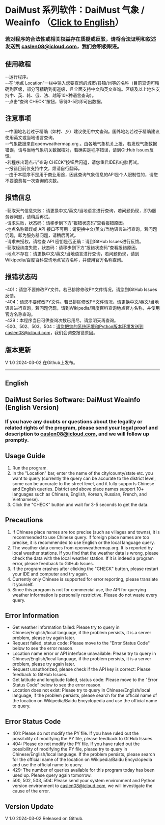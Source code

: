 # DaiMust 系列软件：DaiMust 气象 / Weainfo （[Click to English](#English)）
### 若对程序的合法性或相关权益存在质疑或反驳，请将合法证明和叙述发送到 caslen08@icloud.com，我们会积极跟进。  


## 使用教程
--运行程序。  
--在“地点 Location”一栏中输入您要查询的城市/县镇/州等的名称（目前查询可精确到区级，部分可精确到街道级，且全面支持中文和英文查询。区级及以上地名支持中、英、韩、俄、法、越等10+种语言查询）。  
--点击“查询 CHECK”按钮，等待3-5秒即可出数据。  


## 注意事项
--中国地名若过于精确（如村、乡）建议使用中文查询。国外地名若过于精确建议使用英文或当地语言查询。  
--气象数据来自openweathermap.org 。由各地气象机关上报，若发现气象数据错误，请与当地气象机关数据核对，若确实是程序错误，请到GitHub Issues反馈。  
-若程序出现点击”查询 CHECK“按钮后闪退，请您重启IDE和电脑再试。  
--报错目前仅支持中文，烦请自行翻译。  
--由于本程序不是用于商业用途，因此查询气象信息的API是个人限制性的，请您不要浪费每一次查询的次数。  

## 报错信息
-获取天气信息失败：请更换中文/英文/当地语言进行查询，若问题仍现，即为服务器问题，请稍后再试。  
-请求失败，状态码：请移步到下方“报错状态码”查看报错原因。  
-地点名称错误或 API 接口不可用：请更换中文/英文/当地语言进行查询，若问题仍现，即为服务器问题，请稍后再试。    
-请求未授权，请检查 API 密钥是否正确：请到GitHub Issues进行反馈。  
-获取经纬度失败，状态码：请移步到下方“报错状态码”查看报错原因。    
-地点不存在：请更换中文/英文/当地语言进行查询，若问题仍现，请到Wikipedia/百度百科查询地点官方名称，并使用官方名称查询。  

## 报错状态码
-401：请您不要修改PY文件。若已排除修改PY文件情况，请您到GitHub Issues反馈。  
-404：请您不要修改PY文件。若已排除修改PY文件情况，请更换中文/英文/当地语言进行查询，若问题仍现，请到Wikipedia/百度百科查询地点官方名称，并使用官方名称查询。  
-429：本程序当日可供查询次数已用尽，请您明天再查询。  
-500、502、503、504：请您把您的系统环境和Python版本环境发送到caslen08@icloud.com，我们会调查报错原因。  

## 版本更新
V 1.0 2024-03-02 在Github上发布。  

---
<a id="English"></a>
English
---
## DaiMust Series Software: DaiMust Weainfo (English Version)

### If you have any doubts or questions about the legality or related rights of the program, please send your legal proof and description to caslen08@icloud.com, and we will follow up promptly.

## Usage Guide

1. Run the program.
2. In the "Location" bar, enter the name of the city/county/state etc. you want to query (currently the query can be accurate to the district level, some can be accurate to the street level, and it fully supports Chinese and English queries. District and above place names support 10+ languages such as Chinese, English, Korean, Russian, French, and Vietnamese).
3. Click the "CHECK" button and wait for 3-5 seconds to get the data.

## Precautions

1. If Chinese place names are too precise (such as villages and towns), it is recommended to use Chinese query. If foreign place names are too precise, it is recommended to use English or the local language query.
2. The weather data comes from openweathermap.org. It is reported by local weather stations. If you find that the weather data is wrong, please check the data with the local weather station. If it is indeed a program error, please feedback to GitHub Issues.
3. If the program crashes after clicking the "CHECK" button, please restart your IDE and computer and try again.
4. Currently only Chinese is supported for error reporting, please translate it yourself.
5. Since this program is not for commercial use, the API for querying weather information is personally restrictive. Please do not waste every query.

## Error Information

- Get weather information failed: Please try to query in Chinese/English/local language, if the problem persists, it is a server problem, please try again later.
- Request failed, status code: Please move to the "Error Status Code" below to see the error reason.
- Location name error or API interface unavailable: Please try to query in Chinese/English/local language, if the problem persists, it is a server problem, please try again later.
- Request unauthorized, please check if the API key is correct: Please feedback to GitHub Issues.
- Get latitude and longitude failed, status code: Please move to the "Error Status Code" below to see the error reason.
- Location does not exist: Please try to query in Chinese/English/local language, if the problem persists, please search for the official name of the location on Wikipedia/Baidu Encyclopedia and use the official name to query.

## Error Status Code

- 401: Please do not modify the PY file. If you have ruled out the possibility of modifying the PY file, please feedback to GitHub Issues.
- 404: Please do not modify the PY file. If you have ruled out the possibility of modifying the PY file, please try to query in Chinese/English/local language. If the problem persists, please search for the official name of the location on Wikipedia/Baidu Encyclopedia and use the official name to query.
- 429: The number of queries available for this program today has been used up. Please query again tomorrow.
- 500, 502, 503, 504: Please send your system environment and Python version environment to caslen08@icloud.com, we will investigate the cause of the error.

## Version Update

V 1.0 2024-03-02 Released on Github.

